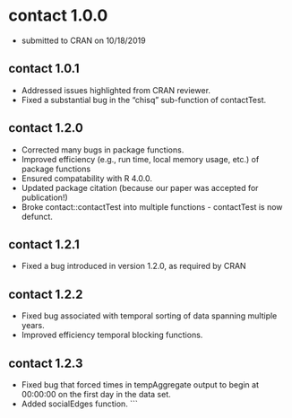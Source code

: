
## <!-- NEWS.md is generated from NEWS.Rmd. Please edit that file -->

# contact 1.0.0

  - submitted to CRAN on 10/18/2019

## contact 1.0.1

  - Addressed issues highlighted from CRAN reviewer.
  - Fixed a substantial bug in the “chisq” sub-function of contactTest.

## contact 1.2.0

  - Corrected many bugs in package functions.
  - Improved efficiency (e.g., run time, local memory usage, etc.) of
    package functions
  - Ensured compatability with R 4.0.0.
  - Updated package citation (because our paper was accepted for
    publication\!)
  - Broke contact::contactTest into multiple functions - contactTest is
    now defunct.

## contact 1.2.1

  - Fixed a bug introduced in version 1.2.0, as required by CRAN

## contact 1.2.2

  - Fixed bug associated with temporal sorting of data spanning multiple
    years.
  - Improved efficiency temporal blocking functions.

## contact 1.2.3

  - Fixed bug that forced times in tempAggregate output to begin at
    00:00:00 on the first day in the data set.
  - Added socialEdges function. \`\`\`
